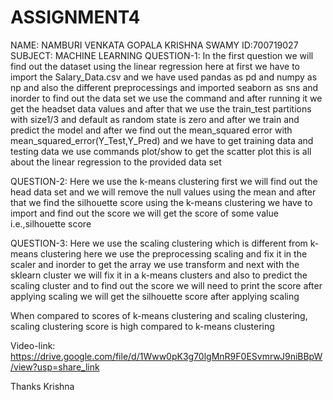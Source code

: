 # ASSIGNMENT4
NAME: NAMBURI VENKATA GOPALA KRISHNA SWAMY 
ID:700719027
SUBJECT: MACHINE LEARNING 
QUESTION-1: In the first question we will find out the dataset using the linear regression here at first we have to import the Salary_Data.csv and we have used pandas as pd and numpy as np and also the different preprocessings and imported seaborn as sns and inorder to find out the data set we use the command and after running it we get the headset data values and after that we use the train_test partitions with size1/3 and default as random state is zero and after we train and predict the model and after we find out the mean_squared error with mean_squared_error(Y_Test,Y_Pred) and we have to get training data and testing data we use commands plot/show to get the scatter plot 
this is all about the linear regression to the provided data set 

QUESTION-2: Here we use the k-means clustering first we will find out the head data set and we will remove the null values using the mean and after that we find the silhouette score using the k-means clustering we have to import and find out the score we will get the score of some value i.e.,silhouette score

QUESTION-3: Here we use the scaling clustering which is different from k-means clustering  here we use the preprocessing scaling and fix it in the scaler and inorder to get the array we use transform and next with the sklearn cluster we will fix it in a k-means clusters and also to predict the scaling cluster and to find out the score we will need to print the score after applying scaling we will get the silhouette score after applying scaling 

When compared to scores of  k-means clustering and scaling clustering, scaling clustering score is high compared to k-means clustering 

Video-link: https://drive.google.com/file/d/1Www0pK3g70lgMnR9F0ESvmrwJ9niBBpW/view?usp=share_link

Thanks 
Krishna 
